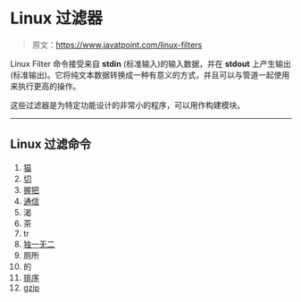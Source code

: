 # Linux 过滤器

> 原文：<https://www.javatpoint.com/linux-filters>

Linux Filter 命令接受来自 **stdin** (标准输入)的输入数据，并在 **stdout** 上产生输出(标准输出)。它将纯文本数据转换成一种有意义的方式，并且可以与管道一起使用来执行更高的操作。

这些过滤器是为特定功能设计的非常小的程序，可以用作构建模块。

* * *

## Linux 过滤命令

1.  [猫](linux-cat-filters)
2.  [切](linux-cut)
3.  [握把](linux-grep)
4.  [通信](linux-comm)
5.  渴
6.  茶
7.  tr
8.  [独一无二](linux-uniq)
9.  厕所
10.  的
11.  [排序](linux-sort)
12.  [gzip](linux-gzip)
